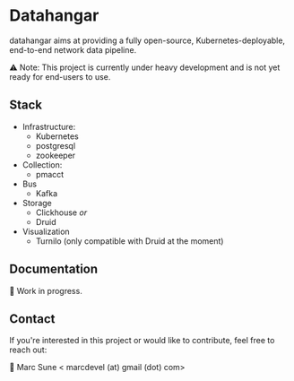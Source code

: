 # Datahangar


datahangar aims at providing a fully open-source, Kubernetes-deployable,
end-to-end network data pipeline.

:warning: Note: This project is currently under heavy development and is not yet
ready for end-users to use.

## Stack

* Infrastructure:
  * Kubernetes
  * postgresql
  * zookeeper
* Collection:
  * pmacct
* Bus
  * Kafka
* Storage
  * Clickhouse _or_
  * Druid
* Visualization
  * Turnilo (only compatible with Druid at the moment)

## Documentation

:construction_worker: Work in progress.

## Contact

If you're interested in this project or would like to contribute, feel free to
reach out:

:email: Marc Sune < marcdevel (at) gmail (dot) com>
